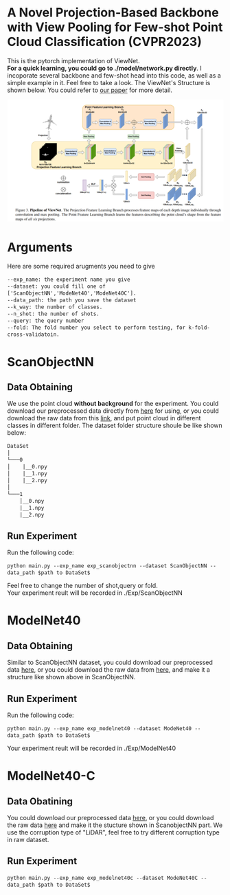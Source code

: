 # A Novel Projection-Based Backbone with View Pooling for Few-shot Point Cloud Classification (CVPR2023)
This is the pytorch implementation of ViewNet.  
**For a quick learning, you could go to ./model/network.py directly**. I incoporate several backbone and few-shot head into this code, as well as a simple example in it. Feel free to take a look. The ViewNet's Structure is shown below. You could refer to [our paper](https://openaccess.thecvf.com/content/CVPR2023/papers/Chen_ViewNet_A_Novel_Projection-Based_Backbone_With_View_Pooling_for_Few-Shot_CVPR_2023_paper.pdf) for more detail.

![Alt text](https://github.com/jiajingchen113322/ViewNet/blob/master/Img/ViewNet.PNG)


# Arguments
Here are some required arugments you need to give  
```
--exp_name: the experiment name you give  
--dataset: you could fill one of ['ScanObjectNN','ModeNet40','ModeNet40C'].  
--data_path: the path you save the dataset  
--k_way: the number of classes.  
--n_shot: the number of shots.  
--query: the query number  
--fold: The fold number you select to perform testing, for k-fold-cross-validatoin.
```



# ScanObjectNN
## Data Obtaining
We use the point cloud **without background** for the experiment. You could download our preprocessed data directly from [here](https://drive.google.com/file/d/1xzh7a__wHvg6lUAWi-Hbanyt4XHPtw0Y/view?usp=sharing) for using, or you could download the raw data from this [link](https://hkust-vgd.github.io/scanobjectnn/), and put point cloud in different classes in different folder. The dataset folder structure shoule be like shown below:

```
DataSet  
│
└───0
│    |__0.npy
│    |__1.npy
│    |__2.npy
│   
└───1
    │__0.npy
    |__1.npy
    |__2.npy
```

## Run Experiment
Run the following code:
```
python main.py --exp_name exp_scanobjectnn --dataset ScanObjectNN --data_path $path to DataSet$
```
Feel free to change the number of shot,query or fold.  
Your experiment reult will be recorded in ./Exp/ScanObjectNN

# ModelNet40
## Data Obtaining
Similar to ScanObjectNN dataset, you could download our preprocessed data [here](https://drive.google.com/file/d/10faoJ5rRT96Nhdqo9tGD3q7Vg_ZZ2apZ/view?usp=sharing), or you could download the raw data from [here](https://modelnet.cs.princeton.edu/), and make it a structure like shown above in ScanObjectNN.

## Run Experiment
Run the following code:
```
python main.py --exp_name exp_modelnet40 --dataset ModeNet40 --data_path $path to DataSet$
```
Your experiment reult will be recorded in ./Exp/ModelNet40

# ModelNet40-C
## Data Obatining
You could download our preprocessed data [here](https://drive.google.com/file/d/1EFbGbtmORogjbbQ22giChio3i_G5Oahk/view?usp=sharing), or you could download the raw data [here](https://github.com/jiachens/ModelNet40-C) and make it the stucture shown in ScanobjectNN part. We use the corruption type of "LiDAR", feel free to try different corruption type in raw dataset.
## Run Experiment
```
python main.py --exp_name exp_modelnet40c --dataset ModeNet40C --data_path $path to DataSet$  
```

